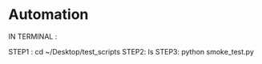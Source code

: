 # Automation
IN TERMINAL :

STEP1 : cd ~/Desktop/test_scripts
STEP2: ls
STEP3: python smoke_test.py
